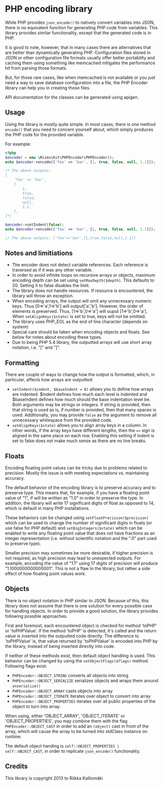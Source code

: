 # PHP encoding library #

While PHP provides `json_encode()` to natively convert variables into JSON,
there is no equivalent function for generating PHP code from variables. This
library provides similar functionality, except that the generated code is in
PHP.

It is good to note, however, that in many cases there are alternatives that are
better than dynamically generating PHP. Configuration files stored in JSON or
other configuration file formats usually offer better portability and caching
them using something like memcached mitigates the performance hit from parsing
those formats.

But, for those rare cases, like when memcached is not available or you just
need a way to save database configuration into a file, the PHP Encoder library
can help you in creating those files.

API documentation for the classes can be generated using apigen.

## Usage ##

Using the library is mostly quite simple. In most cases, there is one method
`encode()` that you need to concern yourself about, which simply produces the
PHP code for the provided variable.

For example:

```php
<?php
$encoder = new \Riimu\Kit\PHPEncoder\PHPEncoder();
echo $encoder->encode(['foo' => 'bar', [1, true, false, null, 1.1]]);

/* The above outputs:
[
    'foo' => 'bar',
    [
        1,
        true,
        false,
        null,
        1.1,
    ],
]*/

$encoder->setIndent(false);
echo $encoder->encode(['foo' => 'bar', [1, true, false, null, 1.1]]);

// The above outputs: ['foo'=>'bar',[1,true,false,null,1.1]]
```

## Notes and limitiations ##

  * The encoder does not detect variable references. Each reference is traversed
    as if it was any other variable.
  * In order to avoid infinite loops on recursive arrays or objects, maximum
    encoding depth can be set using `setMaxDepth($depth)`. This defaults to 20.
    Setting it to false disables the limit.
  * The library does not handle resources. If resource is encountered, the
    library will throw an exception.
  * When encoding arrays, the output will omit any unnecessary numeric keys.
    Thus [0=>'a',1=>'b'] will output['a','b']. However, the order of elements
    is preserved. Thus, [1=>'b',0=>'a'] will ouput [1=>'b',0=>'a']. When
    `setAlignKeys($state)` is set to true, keys will not be omitted.
  * The library uses PHP_EOL as the end of line character (depends on system)
  * Special care should be taken when encoding objects and floats. See below
    for notes about encoding these types.
  * Due to being PHP 5.4 library, the outputted arrays will use short array
    notation, i.e. "[" and "]".

## Formatting ##

There are couple of ways to change how the output is formatted, which, in
particular, affects how arrays are outputted:

  * `setIndent($indent, $baseIndent = 0)` allows you to define how arrays are
    indented. $indent defines how much each level is indented and $baseIndent
    defines how much should the base indentation level be. Both arguments may
    be strings or integers. If string is provided, then that string is used as
    is, if number is provided, then that many spaces is used. Additionally, you
    may provide `false` as the argument to remove all unnecessary whitespace
    from the provided code.
  * `setAlignKeys($state)` allows you to align array keys in a column. In other
    words, if the array keys have different lengths, then the `=>` sign is
    aligned in the same place on each row. Enabling this setting if indent is
    set to false does not make much sense as there are no line breaks.

## Floats ##

Encoding floating point values can be tricky due to problems related to
precision. Mostly the issue is with meeting expectations vs. maintaining
accuracy.

The default behavior of the encoding library is to preserve accuracy and to
preserve type. This means that, for example, if you have a floating point value
of "1", if will be written as "1.0" in order to preserve the type. In addition,
the library will write 17 significant digits of float as opposed to 14, which is
default in many PHP installations.

These behaviors can be changed using `setFloatPrecision($precision)` which
can be used to change the number of significant digits in floats (or use false
for PHP default) and `setBigIntegers($state)` which can be enabled to write any
floating point value that does not have fractions as an integer representation
(i.e. without scientific notation and the ".0" part used to preserve type).

Smaller precision may sometimes be more desirable, if higher precision is not
required, as high precision may lead to unexpected outputs. For example,
encoding the value of "1.1" using 17 digits of precision will produce
"1.1000000000000001". This is not a flaw in the library, but rather a side
effect of how floating point values work.

## Objects ##

There is no object notation in PHP similar to JSON. Because of this, this library
does not assume that there is one solution for every possible case for handling
objects. In order to provide a good solution, the library provides following
possible approaches.

First and foremost, each encountered object is checked for method 'toPHP' or
'toPHPValue'. If the method 'toPHP' is detected, it's called and the return
value is inserted into the outputted code directly. The difference to
'toPHPValue' is, that value returned by 'toPHPValue' is encoded into PHP by
the library, instead of being inserted directly into code.

If neither of these methods exist, then default object handling is used. This
behavior can be changed by using the `setObjectFlags($flags)` method. Following
flags exist:

  * `PHPEncoder::OBJECT_STRING` converts all objects into string
  * `PHPEncoder::OBJECT_SERIALIZE` serializes objects and wraps them around `unserialize()`
  * `PHPEncoder::OBJECT_ARRAY` casts objects into array
  * `PHPEncoder::OBJECT_ITERATE` iterates over object to convert into array
  * `PHPEncoder::OBJECT_PROPERTIES` iterates over all public properties of the
    object to turn into array.

When using, either 'OBJECT_ARRAY', 'OBJECT_ITERATE' or 'OBJECT_PROPERTIES', you
may combine them with the flag `PHPEncoder::OBJECT_CAST` in order to add an
`(object)` cast in front of the array, which will cause the array to be turned
into stdClass instance on runtime.

The default object handing is `self::OBJECT_PROPERTIES | self::OBJECT_CAST`, in
order to replicate `json_encode()` functionality.

## Credits ##

This library is copyright 2013 to Riikka Kalliomäki